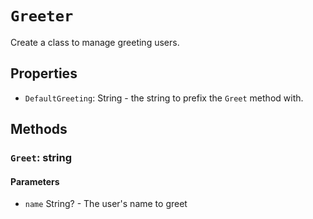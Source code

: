 # `Greeter`
Create a class to manage greeting users.

## Properties
* `DefaultGreeting`: String - the string to prefix the `Greet` method with.

## Methods
### `Greet`: string
#### Parameters
* `name` String? - The user's name to greet